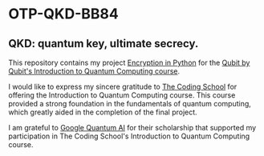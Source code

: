 # OTP-QKD-BB84

## QKD: quantum key, ultimate secrecy.

This repository contains my project [Encryption in Python](https://github.com/magape/OTP-QKD-BB84/blob/main/Encryption%20in%20Python.md) for the [Qubit by Qubit's Introduction to Quantum Computing course](https://www.qubitbyqubit.org/programs).

I would like to express my sincere gratitude to [The Coding School](https://the-cs.org/) for offering the Introduction to Quantum Computing course. This course provided a strong foundation in the fundamentals of quantum computing, which greatly aided in the completion of the final project. 

I am grateful to [Google Quantum AI](https://quantumai.google/) for their scholarship that supported my participation in The Coding School's Introduction to Quantum Computing course.

